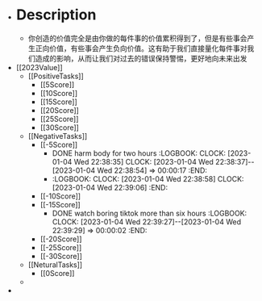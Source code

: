 - # Description
	- 你创造的价值完全是由你做的每件事的价值累积得到了，但是有些事会产生正向价值，有些事会产生负向价值。这有助于我们直接量化每件事对我们造成的影响，从而让我们对过去的错误保持警惕，更好地向未来出发
- [[2023Value]]
	- [[PositiveTasks]]
		- [[5Score]]
		- [[10Score]]
		- [[15Score]]
		- [[20Score]]
		- [[25Score]]
		- [[30Score]]
	- [[NegativeTasks]]
		- [[-5Score]]
			- DONE  harm body for two hours
			  :LOGBOOK:
			  CLOCK: [2023-01-04 Wed 22:38:35]
			  CLOCK: [2023-01-04 Wed 22:38:37]--[2023-01-04 Wed 22:38:54] =>  00:00:17
			  :END:
			- :LOGBOOK:
			  CLOCK: [2023-01-04 Wed 22:38:58]
			  CLOCK: [2023-01-04 Wed 22:39:06]
			  :END:
		- [[-10Score]]
		- [[-15Score]]
			- DONE  watch boring tiktok more than six hours
			  :LOGBOOK:
			  CLOCK: [2023-01-04 Wed 22:39:27]--[2023-01-04 Wed 22:39:29] =>  00:00:02
			  :END:
		- [[-20Score]]
		- [[-25Score]]
		- [[-30Score]]
	- [[NeturalTasks]]
		- [[0Score]]
	-
-